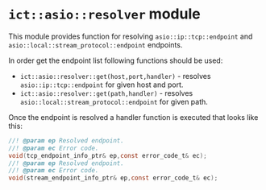 # `ict::asio::resolver` module

This module provides function for resolving `asio::ip::tcp::endpoint` and `asio::local::stream_protocol::endpoint` endpoints.

In order get the endpoint list following functions should be used:
* `ict::asio::resolver::get(host,port,handler)` - resolves `asio::ip::tcp::endpoint` for given host and port.
* `ict::asio::resolver::get(path,handler)` - resolves `asio::local::stream_protocol::endpoint` for given path.

Once the endpoint is resolved a handler function is executed that looks like this:
```c
//! @param ep Resolved endpoint.
//! @param ec Error code.
void(tcp_endpoint_info_ptr& ep,const error_code_t& ec);
//! @param ep Resolved endpoint.
//! @param ec Error code.
void(stream_endpoint_info_ptr& ep,const error_code_t& ec);
```